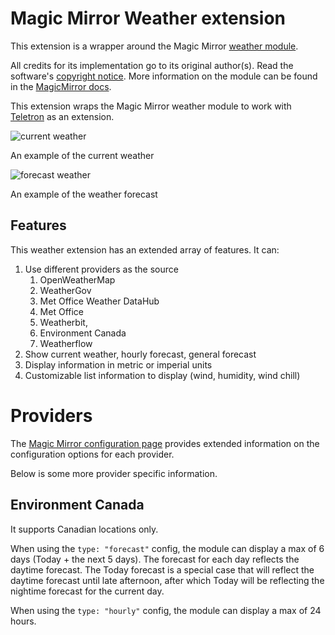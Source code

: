 # Magic Mirror Weather extension

This extension is a wrapper around the Magic Mirror [weather module](https://docs.magicmirror.builders/modules/weather.html).

All credits for its implementation go to its original author(s). Read the software's [copyright notice](https://github.com/MichMich/MagicMirror/blob/master/LICENSE.md). More information on the module can be found in the [MagicMirror docs](https://docs.magicmirror.builders/modules/clock.html).

This extension wraps the Magic Mirror weather module to work with [Teletron](https://www.teletron.me) as an extension.

![current weather](docs/weather_current.png)

An example of the current weather

![forecast weather](docs/weather_forecast.png)

An example of the weather forecast

## Features

This weather extension has an extended array of features. It can:

1. Use different providers as the source
   1. OpenWeatherMap
   2. WeatherGov
   3. Met Office Weather DataHub
   4. Met Office
   5. Weatherbit,
   6. Environment Canada
   7. Weatherflow
2. Show current weather, hourly forecast, general forecast
3. Display information in metric or imperial units
4. Customizable list information to display (wind, humidity, wind chill)

# Providers

The [Magic Mirror configuration page](https://docs.magicmirror.builders/modules/weather.html#configuration-options) provides
extended information on the configuration options for each provider.

Below is some more provider specific information.

## Environment Canada

It supports Canadian locations only.

When using the `type: "forecast"` config, the module can display a max of 6 days (Today + the next 5 days). The forecast for each day reflects the daytime forecast. The Today forecast is a special case that will reflect the daytime forecast until late afternoon, after which Today will be reflecting the nightime forecast for the current day.

When using the `type: "hourly"` config, the module can display a max of 24 hours.
